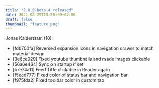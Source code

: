 ```yaml
---
title: "2.0.0-beta.4 released"
date: 2021-08-25T23:50:09+02:00
draft: false
thumbnail: "feature.png"
---
```


Jonas Kalderstam (10):
  * [fdb700fa] Reversed expansion icons in navigation drawer to match
         material design
  * [3e6ce929] Fixed youtube thumbnails and made images clickable
  * [56a6e464] Sync on startup if set
  * [b7e74a11] Feed Title clickable in Reader again
  * [f5ecd777] Fixed color of status bar and navigation bar
  * [f975fda2] Fixed toolbar color in custom tab

